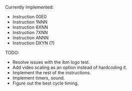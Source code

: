 Currently Implemented:
- Instruction 00E0
- Instruction 1NNN
- Instruction 6XNN
- Instruction 7XNN
- Instruction ANNN
- Instruction DXYN (?)

TODO:
- Resolve issues with the ibm logo test.
- Add video scaling as an option instead of hardcoding it.
- Implement the rest of the instructions.
- Implement timers, sound.
- Figure out the best cycle timing.
